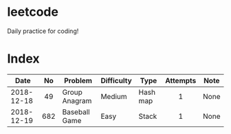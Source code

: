 # leetcode
Daily practice for coding!  

# Index
| Date |  No  | Problem | Difficulty | Type | Attempts | Note |
| ---- | :--: | ------- | ---------- | ---- | :------: | ---- | 
| 2018-12-18 | 49 | Group Anagram | Medium | Hash map | 1 | None |
| 2018-12-19 | 682 | Baseball Game | Easy | Stack | 1 | None |
